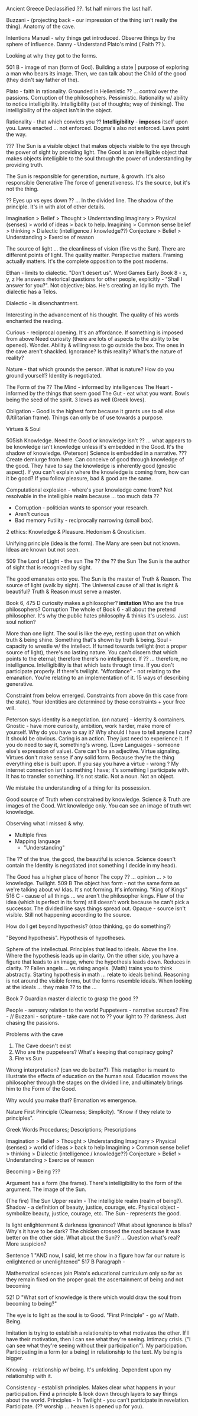 Ancient Greece Declassified ??.
1st half mirrors the last half.


Buzzani - (projecting back - our impression of the thing isn't really the thing).
Anatomy of the cave.


Intentions
Manuel - why things get introduced. Observe things by the sphere of influence.
Danny - Understand Plato's mind ( Faith ?? ).


Looking at why they got to the forms.


501 B - image of man (form of God).
Building a state | purpose of exploring a man who bears its image.
Then, we can talk about the Child of the good (they didn't say father of the).


Plato - faith in rationality. Grounded in Hellenistic ?? ... control over the passions.
Corruption of the philosophers. Pessimistic.
Rationality w/ ability to notice intelligibility.
Intelligibility (set of thoughts; way of thinking). The intelligibility of the object isn't in the object.


Rationality - that which convicts you ??
**Intelligibility** - **imposes** itself upon you.
Laws enacted ... not enforced.
Dogma's also not enforced.
Laws point the way.


???
The Sun is a visible object that makes objects visible to the eye through the power of sight by providing light.
The Good is an intelligible object that makes objects intelligible to the soul through the power of understanding by providing truth.

The Sun is responsible for generation, nurture, & growth. It's also responsible
Generative
The force of generativeness.
It's the source, but it's not the thing.


?? Eyes up vs eyes down ?? ...
In the divided line.
The shadow of the principle. It's in with alot of other details.

Imagination > Belief > Thought > Understanding
Imaginary > Physical (senses) > world of ideas > back to help.
Imagining > Common sense belief > thinking > Dialectic (intelligence / knowledge??)
Conjecture > Belief > Understanding > Exercise of reason


The source of light ... the cleanliness of vision (fire vs the Sun). There are different points of light. The quality matter. Perspective matters. Framing actually matters. It's the complete opposition to the post moderns.


Ethan - limits to dialectic. "Don't desert us".
Word Games
Early Book 8 - x, y, z
	He answers rhetorical questions for other people, explicitly - "Shall I answer for you?".
		Not objective; bias.
He's creating an Idyllic myth.
The dialectic has a Telos.


Dialectic - is disenchantment.


Interesting in the advancement of his thought.
The quality of his words enchanted the reading.


Curious - reciprocal opening. It's an affordance.
If something is imposed from above
Need curiosity (there are lots of aspects to the ability to be opened). Wonder. Ability & willingness to go outside the box.
The ones in the cave aren't shackled. Ignorance?
Is this reality? What's the nature of reality?


Nature - that which grounds the person.
What is nature?
How do you ground yourself?
Identity is negotiated.


The Form of the ??
The Mind - informed by intelligences
The Heart - informed by the things that seem good
The Gut - eat what you want.
Bowls being the seed of the spirit.
3 loves as well (Greek loves).


Obligation - 
Good is the highest form because it grants use to all else (Utilitarian frame). Things can only be of use towards a purpose.

Virtues & Soul

505ish
Knowledge.
Need the Good or knowledge isn't ?? ... what appears to be knowledge isn't knowledge unless it's embedded in the Good. It's the shadow of knowledge.
(Peterson) Science is embedded in a narrative. ??? Create demiurge from here.
Can conceive of good through knowledge of the good.
They have to say the knowledge is inherently good (gnostic aspect). If you can't explain where the knowledge is coming from, how can it be good?
If you follow pleasure, bad & good are the same.


Computational explosion - where's your knowledge come from?
Not resolvable in the intelligible realm because ... too much data ??
- Corruption - politician wants to sponsor your research.
- Aren't curious
- Bad memory
Futility - reciprocally narrowing (small box).


2 ethics: Knowledge & Pleasure. Hedonism & Gnosticism.

Unifying principle (idea is the form).
The Many are seen but not known.
Ideas are known but not seen.


509
The Lord of Light - the sun
The ?? the ?? the Sun
The Sun is the author of sight that is recognized by sight.


The good emanates onto you.
The Sun is the master of Truth & Reason.
The source of light (walk by sight).
The Universal cause of all that is right & beautiful?
Truth & Reason must serve a master.


Book 6, 475 D
curiosity makes a philosopher?
**imitation**
Who are the true philosophers?
Corruption
The whole of Book 6 - all about the pretend philosopher. It's why the public hates philosophy & thinks it's useless.
Just soul notion?


More than one light.
The soul is like the eye, resting upon that on which truth & being shine. Something that's shown by truth & being.
Soul - capacity to wrestle w/ the intellect.
If turned towards twilight (not a proper source of light), there's no lasting nature. You can't discern that which points to the eternal; therefore there's no intelligence.
If ?? ... therefore, no intelligence.
Intelligibility is that which lasts through time.
If you don't participate properly. If there's twilight.
"Affordance" - not relating to the emanation. You're relating to an implementation of it. 15 ways of describing generative.


Constraint from below emerged.
Constraints from above (in this case from the state).
Your identities are determined by those constraints + your free will.


Peterson says identity is a negotiation.
(on nature) - identity & containers.
Gnostic - have more curiosity, ambition, work harder, make more of yourself.
Why do you have to say it?
Why should I have to tell anyone I care? It should be obvious. Caring is an action. They just need to experience it. If you do need to say it, something's wrong.
(Love Languages - someone else's expression of value). Care can't be an adjective. Virtue signaling. Virtues don't make sense if any solid form. Because they're the thing everything else is built upon. If you say you have a virtue - wrong ?
My internet connection isn't something I have; it's something I participate with. It has to transfer something. It's not static. Not a noun. Not an object.

We mistake the understanding of a thing for its possession.

Good source of Truth when constrained by knowledge.
Science & Truth are images of the Good. Wrt knowledge only.
You can see an image of truth wrt knowledge.


Observing what I missed & why.
- Multiple fires
- Mapping language
	- "Understanding"


The ?? of the true, the good, the beautiful is science. Science doesn't contain the
Identity is negotiated (not something I decide in my head).


The Good has a higher place of honor
The copy ?? ... opinion ... > to knowledge. Twilight.
509 B
The object has form - not the same form as we're talking about w/ Idas. It's not forming. It's informing.
"King of Kings"
516 C - cause of all things ... we aren't the philosopher kings.
	Flaw of the idea (which is perfect in its form) still doesn't work because he can't pick a successor.
The divided line says things spread out.
Opaque - source isn't visible. Still not happening according to the source.


How do I get beyond hypothesis?
	(stop thinking, go do something?)


"Beyond hypothesis".
Hypothesis of hypotheses.


Sphere of the intellectual.
Principles that lead to ideals. Above the line. Where the hypothesis leads up in clarity. On the other side, you have a figure that leads to an image, where the hypothesis leads down. Reduces in clarity.
?? Fallen angels ... vs rising angels.
	(Math) trains you to think abstractly.
	Starting hypothesis in math ... relate to ideals behind. Reasoning is not around the visible forms, but the forms resemble ideals. When looking at the ideals ... they make ?? to the ...


Book 7
Guardian master dialectic to grasp the good ??


People - sensory relation to the world
Puppeteers - narrative sources?
Fire - // Buzzani - scripture - take care not to ?? your light to ?? darkness. Just chasing the passions.

Problems with the cave
1) The Cave doesn't exist
2) Who are the puppeteers? What's keeping that conspiracy going?
3) Fire vs Sun


Wrong interpretation? (can we do better?):
This metaphor is meant to illustrate the effects of education on the human soul. Education moves the philosopher through the stages on the divided line, and ultimately brings him to the Form of the Good.


Why would you make that?
	Emanation vs emergence.


Nature
First Principle
(Clearness; Simplicity).
"Know if they relate to principles".


Greek Words
Procedures; Descriptions; Prescriptions


Imagination > Belief > Thought > Understanding
Imaginary > Physical (senses) > world of ideas > back to help
Imagining > Common sense belief > thinking > Dialectic (intelligence / knowledge??)
Conjecture > Belief > Understanding > Exercise of reason

Becoming > Being ???


Argument has a form (the frame). There's intelligibility to the form of the argument.
The image of the Sun.


(The fire) The Sun
Upper realm - The intelligible realm (realm of being?).
	Shadow - a definition of beauty, justice, courage, etc.
	Physical object - symbolize beauty, justice, courage, etc.
	The Sun - represents the good.


Is light enlightenment & darkness ignorance?
What about ignorance is bliss? Why's it have to be dark? The chicken crossed the road because it was better on the other side.
What about the Sun?? ...
Question what's real? More suspicion?

Sentence 1
"AND now, I said, let me show in a figure how far our nature is enlightened or unenlightened"
517 B Paragraph - 

Mathematical sciences join Plato's educational curriculum only so far as they remain fixed on the proper goal: the ascertainment of being and not becoming

521 D
"What sort of knowledge is there which would draw the soul from becoming to being?"


The eye is to light as the soul is to Good.
"First Principle" - go w/ Math.
Being.


Imitation is trying to establish a relationship to what motivates the other.
If I have their motivation, then I can see what they're seeing.
Intimacy crisis. ("I can see what they're seeing without their participation").
My participation.
Participating in a form (or a being) in relationship to the text.
My being is bigger.


Knowing - relationship w/ being.
It's unfolding. Dependent upon my relationship with it.


Consistency - establish principles.
Makes clear what happens in your participation.
Find a principle & look down through layers to say things about the world.
Principles - 
In Twilight - you can't participate in revelation.
Participate. (?? worship ... heaven is opened up for you).



